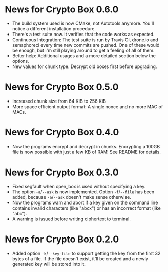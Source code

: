 News for Crypto Box 0.6.0
=========================
* The build system used is now CMake, not Autotools anymore. You'll notice a
  different installation procedure.
* There's a test suite now. It verifies that the code works as expected.
* Continuous Integration: The test suite is run by Travis CI, drone.io and
  semaphoreci every time new commits are pushed. One of these would be enough,
  but I'm still playing around to get a feeling of all of them.
* Better help: Additional usages and a more detailed section below the options.
* New values for chunk type. Decrypt old boxes first before upgrading.

News for Crypto Box 0.5.0
=========================
* Increased chunk size from 64 KiB to 256 KiB
* More space efficient output format: A single nonce and no more MAC of MACs.

News for Crypto Box 0.4.0
=========================
* Now the programs encrypt and decrypt in chunks. Encrypting a 100GB file is
  now possible with just a few KB of RAM! See README for details.

News for Crypto Box 0.3.0
=========================
* Fixed segfault when open_box is used without specifying a key.
* The option `-a`/`--ask` is now implemented. Option `-f`/`--file` has been
  added, because `-a`/`--ask` doesn't make sense otherwise.
* Now the programs warn and abort if a key given on the command line contains
  invalid characters (like "abcx") or has an incorrect format (like "abc").
* A warning is issued before writing ciphertext to terminal.


News for Crypto Box 0.2.0
=========================
* Added option `-k`/`--key-file` to support getting the key from the first 32
  bytes of a file. If the file doesn't exist, it'll be created and a newly
  generated key will be stored into it.
